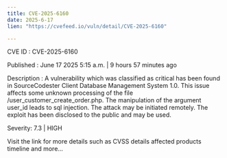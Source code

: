 ```yaml
---
title: CVE-2025-6160
date: 2025-6-17
lien: "https://cvefeed.io/vuln/detail/CVE-2025-6160"

---
```


CVE ID : CVE-2025-6160

Published :  June 17
2025
5:15 a.m. | 9 hours
57 minutes ago

Description : A vulnerability
which was classified as critical
has been found in SourceCodester Client Database Management System 1.0. This issue affects some unknown processing of the file /user_customer_create_order.php. The manipulation of the argument user_id leads to sql injection. The attack may be initiated remotely. The exploit has been disclosed to the public and may be used.

Severity: 7.3 | HIGH

Visit the link for more details
such as CVSS details
affected products
timeline
and more...
